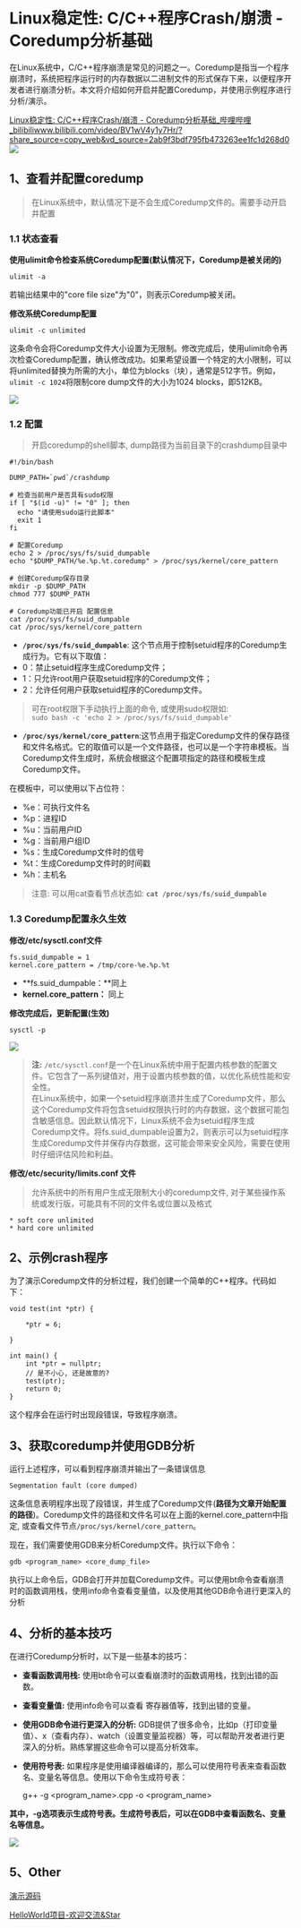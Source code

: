 # Linux稳定性: C/C++程序Crash/崩溃 - Coredump分析基础

在Linux系统中，C/C++程序崩溃是常见的问题之一。Coredump是指当一个程序崩溃时，系统把程序运行时的内存数据以二进制文件的形式保存下来，以便程序开发者进行崩溃分析。本文将介绍如何开启并配置Coredump，并使用示例程序进行分析/演示。

  

[Linux稳定性: C/C++程序Crash/崩溃 - Coredump分析基础\_哔哩哔哩\_bilibiliwww.bilibili.com/video/BV1wV4y1y7Hr/?share\_source=copy\_web&vd\_source=2ab9f3bdf795fb473263ee1fc1d268d0![](image/v2-3107d07cda4197b79798fc46071fb9c0_ipico.jpg)](https://link.zhihu.com/?target=https%3A//www.bilibili.com/video/BV1wV4y1y7Hr/%3Fshare_source%3Dcopy_web%26vd_source%3D2ab9f3bdf795fb473263ee1fc1d268d0)

  

## 1、查看并配置coredump

> 在Linux系统中，默认情况下是不会生成Coredump文件的。需要手动开启并配置

### 1.1 状态查看

**使用ulimit命令检查系统Coredump配置(默认情况下，Coredump是被关闭的)**

    ulimit -a

若输出结果中的"core file size"为"0"，则表示Coredump被关闭。

**修改系统Coredump配置**

    ulimit -c unlimited

这条命令会将Coredump文件大小设置为无限制。修改完成后，使用ulimit命令再次检查Coredump配置，确认修改成功。如果希望设置一个特定的大小限制，可以将unlimited替换为所需的大小，单位为blocks（块），通常是512字节。例如，`ulimit -c 1024`将限制core dump文件的大小为1024 blocks，即512KB。

![](image/v2-5ae25eaec3c5d7f05c940527395f32e1_1440w.jpg)

### 1.2 配置

> 开启coredump的shell脚本, dump路径为当前目录下的crashdump目录中

    #!/bin/bash
    
    DUMP_PATH=`pwd`/crashdump
    
    # 检查当前用户是否具有sudo权限
    if [ "$(id -u)" != "0" ]; then
      echo "请使用sudo运行此脚本"
      exit 1
    fi
    
    # 配置Coredump
    echo 2 > /proc/sys/fs/suid_dumpable
    echo "$DUMP_PATH/%e.%p.%t.coredump" > /proc/sys/kernel/core_pattern
    
    # 创建Coredump保存目录
    mkdir -p $DUMP_PATH
    chmod 777 $DUMP_PATH
    
    # Coredump功能已开启 配置信息
    cat /proc/sys/fs/suid_dumpable
    cat /proc/sys/kernel/core_pattern

-   **`/proc/sys/fs/suid_dumpable`**: 这个节点用于控制setuid程序的Coredump生成行为。它有以下取值：
-   0：禁止setuid程序生成Coredump文件；
-   1：只允许root用户获取setuid程序的Coredump文件；
-   2：允许任何用户获取setuid程序的Coredump文件。

> 可在root权限下手动执行上面的命令, 或使用sudo权限如:  
> `sudo bash -c 'echo 2 > /proc/sys/fs/suid_dumpable'`

-   **`/proc/sys/kernel/core_pattern`**:这节点用于指定Coredump文件的保存路径和文件名格式。它的取值可以是一个文件路径，也可以是一个字符串模板。当Coredump文件生成时，系统会根据这个配置项指定的路径和模板生成Coredump文件。

在模板中，可以使用以下占位符：

-   %e：可执行文件名
-   %p：进程ID
-   %u：当前用户ID
-   %g：当前用户组ID
-   %s：生成Coredump文件时的信号
-   %t：生成Coredump文件时的时间戳
-   %h：主机名

> 注意: 可以用cat查看节点状态如: **`cat /proc/sys/fs/suid_dumpable`**

### 1.3 Coredump配置永久生效

**修改/etc/sysctl.conf文件**

    fs.suid_dumpable = 1
    kernel.core_pattern = /tmp/core-%e.%p.%t

-   **fs.suid\_dumpable：**同上
-   **kernel.core\_pattern：** 同上

**修改完成后，更新配置(生效)**

    sysctl -p

![](image/v2-5263ddea5755b8233e4a321b0409d820_1440w.jpg)

> **注:** `/etc/sysctl.conf`是一个在Linux系统中用于配置内核参数的配置文件。它包含了一系列键值对，用于设置内核参数的值，以优化系统性能和安全性。  
> 在Linux系统中，如果一个setuid程序崩溃并生成了Coredump文件，那么这个Coredump文件将包含setuid权限执行时的内存数据，这个数据可能包含敏感信息。因此默认情况下，Linux系统不会为setuid程序生成Coredump文件。将fs.suid\_dumpable设置为2，则表示可以为setuid程序生成Coredump文件并保存内存数据，这可能会带来安全风险，需要在使用时仔细评估风险和利益。

**修改/etc/security/limits.conf 文件**

> 允许系统中的所有用户生成无限制大小的coredump文件, 对于某些操作系统或发行版，可能具有不同的文件名或位置以及格式

    * soft core unlimited
    * hard core unlimited

## 2、示例crash程序

为了演示Coredump文件的分析过程，我们创建一个简单的C++程序。代码如下：

    void test(int *ptr) {
    
        *ptr = 6;
    
    }
    
    int main() {
        int *ptr = nullptr;
        // 是不小心, 还是故意的?
        test(ptr);
        return 0;
    }


这个程序会在运行时出现段错误，导致程序崩溃。

## 3、获取coredump并使用GDB分析

运行上述程序，可以看到程序崩溃并输出了一条错误信息

    Segmentation fault (core dumped)

这条信息表明程序出现了段错误，并生成了Coredump文件(**路径为文章开始配置的路径**)。Coredump文件的路径和文件名可以在上面的kernel.core\_pattern中指定, 或查看文件节点`/proc/sys/kernel/core_pattern`。

现在，我们需要使用GDB来分析Coredump文件。执行以下命令：

    gdb <program_name> <core_dump_file>

执行以上命令后，GDB会打开并加载Coredump文件。可以使用bt命令查看崩溃时的函数调用栈，使用info命令查看变量值，以及使用其他GDB命令进行更深入的分析

## 4、分析的基本技巧

在进行Coredump分析时，以下是一些基本的技巧：

-   **查看函数调用栈:** 使用bt命令可以查看崩溃时的函数调用栈，找到出错的函数。  
    
-   **查看变量值:** 使用info命令可以查看 寄存器值等，找到出错的变量。  
    
-   **使用GDB命令进行更深入的分析:** GDB提供了很多命令，比如p（打印变量值）、x（查看内存）、watch（设置变量监视器）等，可以帮助开发者进行更深入的分析。熟练掌握这些命令可以提高分析效率。  
    
-   **使用符号表:** 如果程序是使用编译器编译的，那么可以使用符号表来查看函数名、变量名等信息。使用以下命令生成符号表：  
    

    g++ -g <program_name>.cpp -o <program_name>

**其中，-g选项表示生成符号表。生成符号表后，可以在GDB中查看函数名、变量名等信息。**

![](image/v2-b6804600f7f6a8dc3aff1aedc49eae8c_1440w.jpg)

## 5、Other

[演示源码](https://link.zhihu.com/?target=https%3A//github.com/Sunrisepeak/HelloWorld/tree/main/linux/coredump)

[HelloWorld项目-欢迎交流&Star](https://link.zhihu.com/?target=https%3A//github.com/Sunrisepeak/HelloWorld)